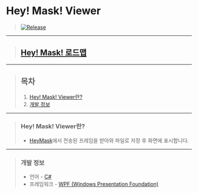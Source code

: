 # **Hey! Mask! Viewer**

> [![Release](https://img.shields.io/badge/Release-v1.0-2F9D27?style=for-the-badge&logo=GitLab&logoColor=white)](https://gitlab.com/BanB3515/HeyMaskViewer/-/releases)

---

> ## **[Hey! Mask! 로드맵](https://banb.notion.site/Hey-Mask-d72244da6f5f4750a5d4550a7b80b95d)**

---

> ## **목차**
>
> 1. [Hey! Mask! Viewer란?](#Hey-Mask-Viewer란)
> 2. [개발 정보](#개발-정보)

---

> ### **Hey! Mask! Viewer란?**
>
> -   [HeyMask](https://gitlab.com/BanB3515/HeyMask)에서 전송된 프레임을 받아와 파일로 저장 후 화면에 표시합니다.

---

> ### **개발 정보**
>
> -   언어 - [C#](https://docs.microsoft.com/ko-kr/dotnet/csharp/)
> -   프레임워크 - [WPF (Windows Presentation Foundation)](https://docs.microsoft.com/ko-kr/visualstudio/designers/getting-started-with-wpf?view=vs-2019)
